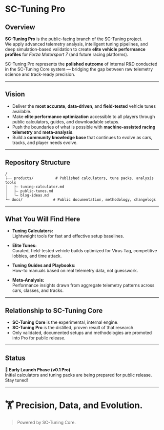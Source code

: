 # SC-Tuning Pro

## Overview

**SC-Tuning Pro** is the public-facing branch of the SC-Tuning project.  
We apply advanced telemetry analysis, intelligent tuning pipelines, and deep simulation-based validation to create **elite vehicle performance profiles** for *Forza Motorsport 7* (and future racing platforms).

SC-Tuning Pro represents the **polished outcome** of internal R&D conducted in the SC-Tuning Core system — bridging the gap between raw telemetry science and track-ready precision.

---

## Vision

- Deliver the **most accurate**, **data-driven**, and **field-tested** vehicle tunes available.
- Make **elite performance optimization** accessible to all players through public calculators, guides, and downloadable setups.
- Push the boundaries of what is possible with **machine-assisted racing telemetry** and **meta-analysis**.
- Build a **community knowledge base** that continues to evolve as cars, tracks, and player needs evolve.

---

## Repository Structure

```plaintext
/
├── products/          # Published calculators, tune packs, analysis tools
│   ├— tuning-calculator.md
│   ├— public-tunes.md
│   └— blog-ideas.md
└— docs/              # Public documentation, methodology, changelogs
```

---

## What You Will Find Here

- **Tuning Calculators:**  
  Lightweight tools for fast and effective setup baselines.

- **Elite Tunes:**  
  Curated, field-tested vehicle builds optimized for Virus Tag, competitive lobbies, and time attack.

- **Tuning Guides and Playbooks:**  
  How-to manuals based on real telemetry data, not guesswork.

- **Meta-Analysis:**  
  Performance insights drawn from aggregate telemetry patterns across cars, classes, and tracks.

---

## Relationship to SC-Tuning Core

- **SC-Tuning Core** is the experimental, internal engine.  
- **SC-Tuning Pro** is the distilled, proven result of that research.
- Only validated, documented setups and methodologies are promoted into Pro for public release.

---

## Status

**🚧 Early Launch Phase (v0.1 Pro)**  
Initial calculators and tuning packs are being prepared for public release.  
Stay tuned!

---

# 🏋️ Precision, Data, and Evolution.

> Powered by SC-Tuning Core.


